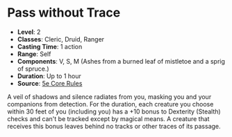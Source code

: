 # Pass without Trace

- **Level**: 2
- **Classes**: Cleric, Druid, Ranger
- **Casting Time**: 1 action
- **Range**: Self
- **Components**: V, S, M (Ashes from a burned leaf of mistletoe and a sprig of spruce.)
- **Duration**: Up to 1 hour
- **Source**: [5e Core Rules](http://dnd.wizards.com/articles/features/systems-reference-document-srd)

A veil of shadows and silence radiates from you, masking you and your companions from detection. For the duration, each creature you choose within 30 feet of you (including you) has a +10 bonus to Dexterity (Stealth) checks and can't be tracked except by magical means. A creature that receives this bonus leaves behind no tracks or other traces of its passage.

